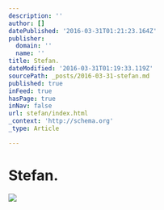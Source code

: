 ```yaml
---
description: ''
author: []
datePublished: '2016-03-31T01:21:23.164Z'
publisher:
  domain: ''
  name: ''
title: Stefan.
dateModified: '2016-03-31T01:19:33.119Z'
sourcePath: _posts/2016-03-31-stefan.md
published: true
inFeed: true
hasPage: true
inNav: false
url: stefan/index.html
_context: 'http://schema.org'
_type: Article

---
```

# Stefan.
![](https://the-grid-user-content.s3-us-west-2.amazonaws.com/4ae2b6f0-106a-4879-92fa-a88f76fc9fea.png)